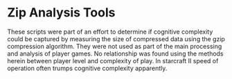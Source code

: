 # Zip Analysis Tools

These scripts were part of an effort to determine if cognitive complexity could be 
captured by measuring the size of compressed data using the gzip compression algorithm.
They were not used as part of the main processing and analysis of player games.
No relationship was found using the methods herein between player level and complexity 
of play. In starcraft II speed of operation often trumps cognitive complexity apparently.

